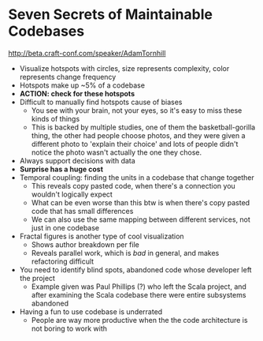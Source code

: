 # Seven Secrets of Maintainable Codebases

http://beta.craft-conf.com/speaker/AdamTornhill

- Visualize hotspots with circles, size represents complexity, color represents change frequency
- Hotspots make up ~5% of a codebase
- **ACTION: check for these hotspots**
- Difficult to manually find hotspots cause of biases
  - You see with your brain, not your eyes, so it's easy to miss these kinds of things
  - This is backed by multiple studies, one of them the basketball-gorilla thing, the other had
    people choose photos, and they were given a different photo to 'explain their choice' and
    lots of people didn't notice the photo wasn't actually the one they chose.
- Always support decisions with data
- **Surprise has a huge cost**
- Temporal coupling: finding the units in a codebase that change together
  - This reveals copy pasted code, when there's a connection you wouldn't logically expect
  - What can be even worse than this btw is when there's copy pasted code that has small
    differences
  - We can also use the same mapping between different services, not just in one codebase
- Fractal figures is another type of cool visualization
  - Shows author breakdown per file
  - Reveals parallel work, which is *bad* in general, and makes refactoring difficult
- You need to identify blind spots, abandoned code whose developer left the project
  - Example given was Paul Phillips (?) who left the Scala project, and after examining the
    Scala codebase there were entire subsystems abandoned
- Having a fun to use codebase is underrated
  - People are way more productive when the the code architecture is not boring to work with

